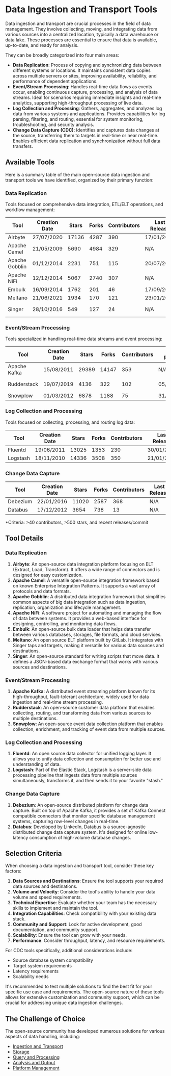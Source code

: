 # Data Ingestion and Transport Tools

Data ingestion and transport are crucial processes in the field of data management. They involve collecting, moving, and integrating data from various sources into a centralized location, typically a data warehouse or data lake. These processes are essential to ensure that data is available, up-to-date, and ready for analysis.

They can be broadly categorized into four main areas:
- **Data Replication**: Process of copying and synchronizing data between different systems or locations. It maintains consistent data copies across multiple servers or sites, improving availability, reliability, and performance of dependent applications.
- **Event/Stream Processing**: Handles real-time data flows as events occur, enabling continuous capture, processing, and analysis of data streams. Ideal for scenarios requiring immediate insights and real-time analytics, supporting high-throughput processing of live data.
- **Log Collection and Processing**: Gathers, aggregates, and analyzes log data from various systems and applications. Provides capabilities for log parsing, filtering, and routing, essential for system monitoring, troubleshooting, and security analysis.
- **Change Data Capture (CDC)**: Identifies and captures data changes at the source, transferring them to targets in real-time or near real-time. Enables efficient data replication and synchronization without full data transfers.

## Available Tools

Here is a summary table of the main open-source data ingestion and transport tools we have identified, organized by their primary function:

### Data Replication
Tools focused on comprehensive data integration, ETL/ELT operations, and workflow management:

| Tool | Creation Date | Stars | Forks | Contributors | Last Release | Latest Commit | Meets Criteria* | Link |
|---|---|---|---|---|---|---|---|---|
| Airbyte | 27/07/2020 | 17136 | 4287 | 390 | 17/01/2025 | 05/02/2025 | Yes | https://github.com/airbytehq/airbyte |
| Apache Camel | 21/05/2009 | 5690 | 4984 | 329 | N/A | 05/02/2025 | Yes | https://github.com/apache/camel |
| Apache Gobblin | 01/12/2014 | 2231 | 751 | 115 | 20/07/2017 | 05/02/2025 | No | https://github.com/apache/gobblin |
| Apache NiFi | 12/12/2014 | 5067 | 2740 | 307 | N/A | 05/02/2025 | Yes | https://github.com/apache/nifi |
| Embulk | 16/09/2014 | 1762 | 201 | 46 | 17/09/2024 | 03/12/2024 | Yes | https://github.com/embulk/embulk |
| Meltano | 21/06/2021 | 1934 | 170 | 121 | 23/01/2025 | 01/02/2025 | Yes | https://github.com/meltano/meltano |
| Singer | 28/10/2016 | 549 | 127 | 24 | N/A | 03/09/2024 | Yes (all tap) | https://github.com/singer-io/singer-python |

### Event/Stream Processing
Tools specialized in handling real-time data streams and event processing:

| Tool | Creation Date | Stars | Forks | Contributors | Last Release | Latest Commit | Meets Criteria* | Link |
|---|---|---|---|---|---|---|---|---|
| Apache Kafka | 15/08/2011 | 29389 | 14147 | 353 | N/A | 05/02/2025 | Yes | https://github.com/apache/kafka |
| Rudderstack | 19/07/2019 | 4136 | 322 | 102 | 05/02/2025 | 05/02/2025 | Yes | https://github.com/rudderlabs/rudder-server |
| Snowplow | 01/03/2012 | 6878 | 1188 | 75 | 31/01/2022 | 02/09/2024 | Yes | https://github.com/snowplow/snowplow |

### Log Collection and Processing
Tools focused on collecting, processing, and routing log data:

| Tool | Creation Date | Stars | Forks | Contributors | Last Release | Latest Commit | Meets Criteria* | Link |
|---|---|---|---|---|---|---|---|---|
| Fluentd | 19/06/2011 | 13025 | 1353 | 230 | 30/01/2025 | 04/02/2025 | Yes | https://github.com/fluent/fluentd |
| Logstash | 18/11/2010 | 14336 | 3508 | 350 | 21/01/2025 | 05/02/2025 | Yes | https://github.com/elastic/logstash |

### Change Data Capture

| Tool | Creation Date | Stars | Forks | Contributors | Last Release | Latest Commit | Meets Criteria* | Link |
|---|---|---|---|---|---|---|---|---|
| Debezium | 22/01/2016 | 11020 | 2587 | 368 | N/A | 05/02/2025 | Yes | https://github.com/debezium/debezium |
| Databus | 17/12/2012 | 3654 | 738 | 13 | N/A | 07/05/2020 | No | https://github.com/linkedin/databus |

*Criteria: >40 contributors, >500 stars, and recent releases/commit

## Tool Details

### Data Replication

1. **Airbyte**: An open-source data integration platform focusing on ELT (Extract, Load, Transform). It offers a wide range of connectors and is designed for easy customization.
2. **Apache Camel**: A versatile open-source integration framework based on known Enterprise Integration Patterns. It supports a vast array of protocols and data formats.
3. **Apache Gobblin**: A distributed data integration framework that simplifies common aspects of big data integration such as data ingestion, replication, organization and lifecycle management.
4. **Apache NiFi**: A software project for automating and managing the flow of data between systems. It provides a web-based interface for designing, controlling, and monitoring data flows.
5. **Embulk**: An open-source bulk data loader that helps data transfer between various databases, storages, file formats, and cloud services.
6. **Meltano**: An open source ELT platform built by GitLab. It integrates with Singer taps and targets, making it versatile for various data sources and destinations.
7. **Singer**: An open-source standard for writing scripts that move data. It defines a JSON-based data exchange format that works with various sources and destinations.

### Event/Stream Processing

1. **Apache Kafka**: A distributed event streaming platform known for its high-throughput, fault-tolerant architecture, widely used for data ingestion and real-time stream processing.
2. **Rudderstack**: An open-source customer data platform that enables collecting, routing, and transforming data from various sources to multiple destinations.
3. **Snowplow**: An open-source event data collection platform that enables collection, enrichment, and tracking of event data from multiple sources.

### Log Collection and Processing

1. **Fluentd**: An open source data collector for unified logging layer. It allows you to unify data collection and consumption for better use and understanding of data.
2. **Logstash**: Part of the Elastic Stack, Logstash is a server-side data processing pipeline that ingests data from multiple sources simultaneously, transforms it, and then sends it to your favorite "stash."

### Change Data Capture

1. **Debezium**: An open-source distributed platform for change data capture. Built on top of Apache Kafka, it provides a set of Kafka Connect compatible connectors that monitor specific database management systems, capturing row-level changes in real-time.
2. **Databus**: Developed by LinkedIn, Databus is a source-agnostic distributed change data capture system. It's designed for online low-latency consumption of high-volume database changes.

## Selection Criteria

When choosing a data ingestion and transport tool, consider these key factors:

1. **Data Sources and Destinations**: Ensure the tool supports your required data sources and destinations.
2. **Volume and Velocity**: Consider the tool's ability to handle your data volume and speed requirements.
3. **Technical Expertise**: Evaluate whether your team has the necessary skills to implement and maintain the tool.
4. **Integration Capabilities**: Check compatibility with your existing data stack.
5. **Community and Support**: Look for active development, good documentation, and community support.
6. **Scalability**: Ensure the tool can grow with your needs.
7. **Performance**: Consider throughput, latency, and resource requirements.

For CDC tools specifically, additional considerations include:
- Source database system compatibility
- Target system requirements
- Latency requirements
- Scalability needs

It's recommended to test multiple solutions to find the best fit for your specific use case and requirements. The open-source nature of these tools allows for extensive customization and community support, which can be crucial for addressing unique data ingestion challenges.

## The Challenge of Choice
The open-source community has developed numerous solutions for various aspects of data handling, including:
- [Ingestion and Transport](01.ingestion_and_transport.md)
- [Storage](02.storage.md)
- [Query and Processing](03.query_and_processing.md)
- [Analysis and Output](04.analysis_and_output.md)
- [Platform Management](05.platform_management.md)